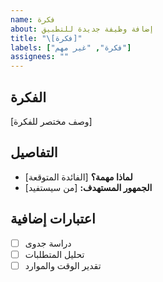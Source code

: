 ```yaml
---
name: فكرة
about: إضافة وظيفة جديدة للتطبيق
title: "\[فكرة]"
labels: ["فكرة", "غير مهم"]
assignees: ""
---
```


## الفكرة

\[وصف مختصر للفكرة]

## التفاصيل

- **لماذا مهمة؟** \[الفائدة المتوقعة]
- **الجمهور المستهدف:** \[من سيستفيد]

## اعتبارات إضافية

- [ ] دراسة جدوى
- [ ] تحليل المتطلبات
- [ ] تقدير الوقت والموارد